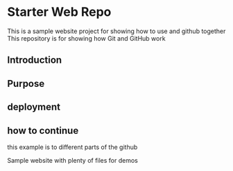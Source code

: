 # Starter Web Repo
This is a sample website project for showing how to use and github together
This repository is for showing how Git and GitHub work
## Introduction
## Purpose
## deployment
## how to continue

this example is to different parts of the github

Sample website with plenty of files for demos